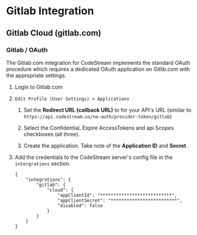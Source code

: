 # Gitlab Integration

## Gitlab Cloud (gitlab.com)

### Gitlab / OAuth

The Gitlab.com integration for CodeStream implements the standard OAuth
procedure which requires a dedicated OAuth application on Gitlib.com with the
appropriate settings.

1. Login to Gitlab.com

1. `Edit Profile (User Settings) > Applications`
    1. Set the **Redirect URL (callback URL)** to for your API's URL (similar to
       `https://api.codestream.us/no-auth/provider-token/gitlab`)

    1. Select the Confidential, Expire AccessTokens and api Scopes checkboxes
       (all three).

    1. Create the application. Take note of the **Application ID** and
       **Secret**.

1. Add the credentials to the CodeStream server's config file in the
   `intergrations` section.
    ```
    {
        "integrations": {
            "gitlab": {
                "cloud": {
                    "appClientId": "***************************",
                    "appClientSecret": "*************************",
                    "disabled": false
                }
            }
        }
    }
    ```
